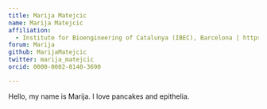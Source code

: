 ```yaml
---
title: Marija Matejcic
name: Marija Matejcic
affiliation:
  - Institute for Bioengineering of Catalunya (IBEC), Barcelona | https://ibecbarcelona.eu/integrative
forum: Marija
github: MarijaMatejcic
twitter: marija_matejcic
orcid: 0000-0002-8140-3690

---
```

Hello, my name is Marija. I love pancakes and epithelia. 
